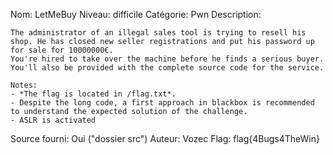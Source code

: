 Nom:  LetMeBuy
Niveau: difficile
Catégorie: Pwn
Description: 
```
The administrator of an illegal sales tool is trying to resell his shop. He has closed new seller registrations and put his password up for sale for 10000000€.
You're hired to take over the machine before he finds a serious buyer. 
You'll also be provided with the complete source code for the service.

Notes: 
- *The flag is located in /flag.txt*.
- Despite the long code, a first approach in blackbox is recommended to understand the expected solution of the challenge.
- ASLR is activated
```
Source fourni: Oui ("dossier src")
Auteur: Vozec
Flag: flag{4Bugs4TheWin}